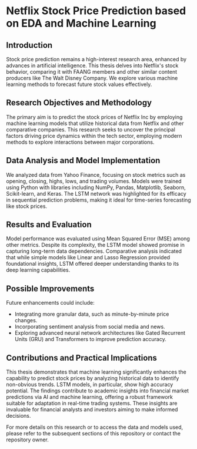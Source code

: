 # Netflix Stock Price Prediction based on EDA and Machine Learning

## Introduction
Stock price prediction remains a high-interest research area, enhanced by advances in artificial intelligence. This thesis delves into Netflix's stock behavior, comparing it with FAANG members and other similar content producers like The Walt Disney Company. We explore various machine learning methods to forecast future stock values effectively.

## Research Objectives and Methodology
The primary aim is to predict the stock prices of Netflix Inc by employing machine learning models that utilize historical data from Netflix and other comparative companies. This research seeks to uncover the principal factors driving price dynamics within the tech sector, employing modern methods to explore interactions between major corporations.

## Data Analysis and Model Implementation
We analyzed data from Yahoo Finance, focusing on stock metrics such as opening, closing, highs, lows, and trading volumes. Models were trained using Python with libraries including NumPy, Pandas, Matplotlib, Seaborn, Scikit-learn, and Keras. The LSTM network was highlighted for its efficacy in sequential prediction problems, making it ideal for time-series forecasting like stock prices.


## Results and Evaluation
Model performance was evaluated using Mean Squared Error (MSE) among other metrics. Despite its complexity, the LSTM model showed promise in capturing long-term data dependencies. Comparative analysis indicated that while simple models like Linear and Lasso Regression provided foundational insights, LSTM offered deeper understanding thanks to its deep learning capabilities.

## Possible Improvements
Future enhancements could include:
- Integrating more granular data, such as minute-by-minute price changes.
- Incorporating sentiment analysis from social media and news.
- Exploring advanced neural network architectures like Gated Recurrent Units (GRU) and Transformers to improve prediction accuracy.

## Contributions and Practical Implications
This thesis demonstrates that machine learning significantly enhances the capability to predict stock prices by analyzing historical data to identify non-obvious trends. LSTM models, in particular, show high accuracy potential. The findings contribute to academic insights into financial market predictions via AI and machine learning, offering a robust framework suitable for adaptation in real-time trading systems. These insights are invaluable for financial analysts and investors aiming to make informed decisions.

For more details on this research or to access the data and models used, please refer to the subsequent sections of this repository or contact the repository owner.
